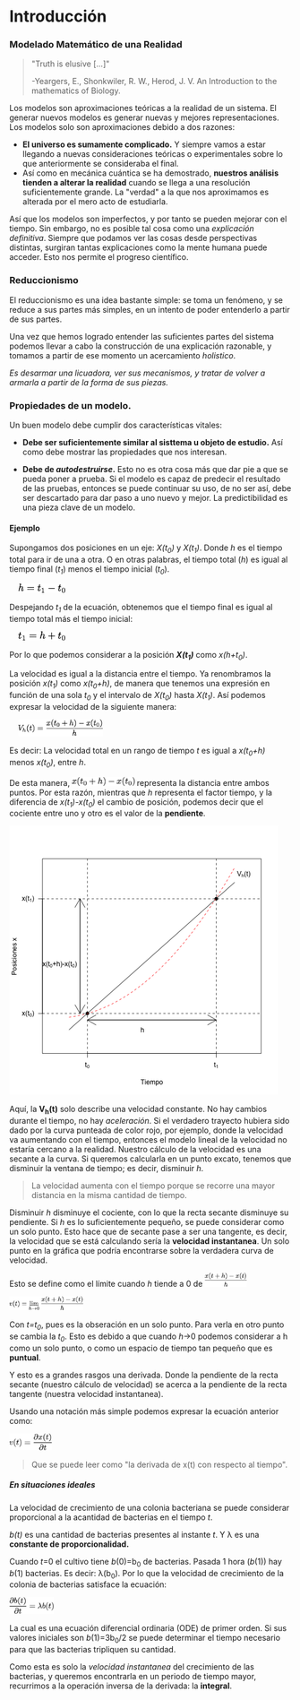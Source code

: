 # Introducción

### Modelado Matemático de una Realidad

> "Truth is elusive [...]"
>
>-Yeargers, E., Shonkwiler, R. W., Herod, J. V. An Introduction to the mathematics of Biology.

Los modelos son aproximaciones teóricas a la realidad de un sistema. El generar nuevos modelos es generar nuevas y mejores representaciones. Los modelos solo son aproximaciones debido a dos razones:

- **El universo es sumamente complicado.** Y siempre vamos a estar llegando a nuevas consideraciones teóricas o experimentales sobre lo que anteriormente se consideraba el final.
- Así como en mecánica cuántica se ha demostrado, **nuestros análisis tienden a alterar la realidad** cuando se llega a una resolución suficientemente grande. La "verdad" a la que nos aproximamos es alterada por el mero acto de estudiarla.

Así que los modelos son imperfectos, y por tanto se pueden mejorar con el tiempo. Sin embargo, no es posible tal cosa como una *explicación definitiva*. Siempre que podamos ver las cosas desde perspectivas distintas, surgiran tantas explicaciones como la mente humana puede acceder. Esto nos permite el progreso científico.

### Reduccionismo

El reduccionismo es una idea bastante simple: se toma un fenómeno, y se reduce a sus partes más simples, en un intento de poder entenderlo a partir de sus partes.

Una vez que hemos logrado entender las suficientes partes del sistema podemos llevar a cabo la construcción de una explicación razonable, y tomamos a partir de ese momento un acercamiento *holistico*.

*Es desarmar una licuadora, ver sus mecanismos, y tratar de volver a armarla a partir de la forma de sus piezas.*

### Propiedades de un modelo.

Un buen modelo debe cumplir dos características vitales:

- **Debe ser suficientemente similar al sisttema u objeto de estudio.** Así como debe mostrar las propiedades que nos interesan.

- **Debe de *autodestruirse*.** Esto no es otra cosa más que dar pie a que se pueda poner a prueba. Si el modelo es capaz de predecir el resultado de las pruebas, entonces se puede continuar su uso, de no ser así, debe ser descartado para dar paso a uno nuevo y mejor. La predictibilidad es una pieza clave de un modelo.

#### Ejemplo

Supongamos dos posiciones en un eje: *X(t<sub>0</sub>)* y *X(t<sub>1</sub>)*. Donde *h* es el tiempo total para ir de una a otra. O en otras palabras, el tiempo total (*h*) es igual al tiempo final (*t<sub>1</sub>*) menos el tiempo inicial (*t<sub>0</sub>*).

&nbsp;&nbsp;&nbsp;&nbsp;<img src="https://github.com/AlbZamoraBell/SynBio/blob/master/Math/PNGs/eq1.png" height=16>

Despejando *t<sub>1</sub>* de la ecuación, obtenemos que el tiempo final es igual al tiempo total más el tiempo inicial:

&nbsp;&nbsp;&nbsp;&nbsp;<img src="https://github.com/AlbZamoraBell/SynBio/blob/master/Math/PNGs/eq2.png" height=16>

Por lo que podemos considerar a la posición ***X(t<sub>1</sub>)*** como *x(h+t<sub>0</sub>)*.

La velocidad es igual a la distancia entre el tiempo. Ya renombramos la posición *x(t<sub>1</sub>)* como *x(t<sub>0</sub>+h)*, de manera que tenemos una expresión en función de una sola *t<sub>0</sub>* y el intervalo de *X(t<sub>0</sub>)* hasta *X(t<sub>1</sub>)*. Así podemos expresar la velocidad de la siguiente manera:

&nbsp;&nbsp;&nbsp;&nbsp;<img src="https://github.com/AlbZamoraBell/SynBio/blob/master/Math/PNGs/eq4.png" height=30>

Es decir: La velocidad total en un rango de tiempo *t* es igual a *x(t<sub>0</sub>+h)* menos *x(t<sub>0</sub>)*, entre *h*.

De esta manera, <img src="https://github.com/AlbZamoraBell/SynBio/blob/master/Math/PNGs/dist.png" height=16> representa la distancia entre ambos puntos. Por esta razón, mientras que *h* representa el factor tiempo, y la diferencia de *x(t<sub>1</sub>)-x(t<sub>0</sub>)* el cambio de posición, podemos decir que el cociente entre uno y otro es el valor de la **pendiente**.

<img src="https://github.com/AlbZamoraBell/SynBio/blob/master/Math/PNGs/Graf1.png">

Aquí, la **V<sub>h</sub>(t)** solo describe una velocidad constante. No hay cambios durante el tiempo, no hay *aceleración*. Si el verdadero trayecto hubiera sido dado por la curva punteada de color rojo, por ejemplo, donde la velocidad va aumentando con el tiempo, entonces el modelo lineal de la velocidad no estaría cercano a la realidad. Nuestro cálculo de la velocidad es una secante a la curva. Si queremos calcularla en un punto excato, tenemos que disminuir la ventana de tiempo; es decir, disminuir *h*.

>La velocidad aumenta con el tiempo porque se recorre una mayor distancia en la misma cantidad de tiempo.

Disminuir *h* disminuye el cociente, con lo que la recta secante disminuye su pendiente. Si *h* es lo suficientemente pequeño, se puede considerar como un solo punto. Esto hace que de secante pase a ser una tangente, es decir, la velocidad que se está calculando sería la **velocidad instantanea**. Un solo punto en la gráfica que podría encontrarse sobre la verdadera curva de velocidad.

Esto se define como el límite cuando *h* tiende a 0 de <img src="https://github.com/AlbZamoraBell/SynBio/blob/master/Math/PNGs/eq3.png" height=25>

<img src="https://github.com/AlbZamoraBell/SynBio/blob/master/Math/PNGs/lim.png" height=25>

Con *t=t<sub>0</sub>*, pues es la obseración en un solo punto. Para verla en otro punto se cambia la *t<sub>0</sub>*. Esto es debido a que cuando *h*->0 podemos considerar a h como un solo punto, o como un espacio de tiempo tan pequeño que es **puntual**.

Y esto es a grandes rasgos una derivada. Donde la pendiente de la recta secante (nuestro cálculo de velocidad) se acerca a la pendiente de la recta tangente (nuestra velocidad instantanea).

Usando una notación más simple podemos expresar la ecuación anterior como:

<img src="https://github.com/AlbZamoraBell/SynBio/blob/master/Math/PNGs/deriv.png" height=30>

>Que se puede leer como "la derivada de x(t) con respecto al tiempo".

##### En situaciones ideales

La velocidad de crecimiento de una colonia bacteriana se puede considerar proporcional a la acantidad de bacterias en el tiempo *t*.

*b(t)* es una cantidad de bacterias presentes al instante *t*. Y λ es una **constante de proporcionalidad.**

Cuando *t*=0 el cultivo tiene *b*(0)=b<sub>0</sub> de bacterias. Pasada 1 hora (*b*(1)) hay *b*(1) bacterias. Es decir: λ(b<sub>0</sub>). Por lo que la velocidad de crecimiento de la colonia de bacterias satisface la ecuación:

<img src="https://github.com/AlbZamoraBell/SynBio/blob/master/Math/PNGs/eq5.png" height=30>

La cual es una ecuación diferencial ordinaria (ODE) de primer orden. Si sus valores iniciales son *b*(1)=3b<sub>0</sub>/2 se puede determinar el tiempo necesario para que las bacterias tripliquen su cantidad.

Como esta es solo la *velocidad instantanea* del crecimiento de las bacterias, y queremos encontrarla en un periodo de tiempo mayor, recurrimos a la operación inversa de la derivada: la **integral**.
